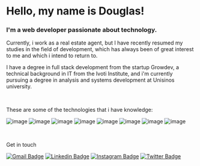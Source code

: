 # Hello, my name is Douglas!

<h3>I'm a web developer passionate about technology.</h3>
<p>Currently, i work as a real estate agent, but I have recently resumed my studies in the field of development, which has always been of great interest to me and which i intend to return to.</p>
<p>I have a degree in full stack development from the startup Growdev, a technical background in IT from the Ivoti Institute, and i'm currently pursuing a degree in analysis and systems development at Unisinos university.</p><br>
<p>These are some of the technologies that i have knowledge:</p>

![image](https://img.shields.io/badge/HTML-0e1116?style=for-the-badge&logo=html5&logoColor=white)
![image](https://img.shields.io/badge/CSS-0e1116?&style=for-the-badge&logo=css3&logoColor=white)
![image](https://img.shields.io/badge/Node.js-0e1116?style=for-the-badge&logo=node.js&logoColor=white)
![image](https://img.shields.io/badge/Material--UI-0e1116?style=for-the-badge&logo=material-ui&logoColor=white)
![image](https://img.shields.io/badge/Bootstrap-0e1116?style=for-the-badge&logo=bootstrap&logoColor=white)
![image](https://img.shields.io/badge/Redux-0e1116?style=for-the-badge&logo=redux&logoColor=white)
![image](https://img.shields.io/badge/React-0e1116?style=for-the-badge&logo=react&logoColor=white)
![image](https://img.shields.io/badge/JavaScript-0e1116?style=for-the-badge&logo=javascript&logoColor=white)

<br><p>Get in touch</p>

[![Gmail Badge](https://img.shields.io/badge/-douglaswdhein@gmail.com-171515f?style=flat-square&logo=Gmail&logoColor=white&link=mailto:douglaswdhein@gmail.com)](mailto:douglaswdhein@gmail.com)
[![Linkedin Badge](https://img.shields.io/badge/-Douglas%20Dhein-171515f?style=flat-square&logo=Linkedin&logoColor=white&link=https://www.linkedin.com/in/douglas-dhein-08359227a/)](https://www.linkedin.com/in/douglas-dhein-08359227a/) 
[![Instagram Badge](https://img.shields.io/badge/-@douglasdhein-171515f?style=flat-square&labelColor=171515f&logo=instagram&logoColor=white&link=https://instagram.com/douglasdhein)](https://instagram.com/douglasdhein)
[![Twitter Badge](https://img.shields.io/badge/-@douglasdhein-171515f?style=flat-square&labelColor=171515f&logo=twitter&logoColor=white&link=https://twitter.com/douglasdhein)](https://twitter.com/douglasdhein) 









